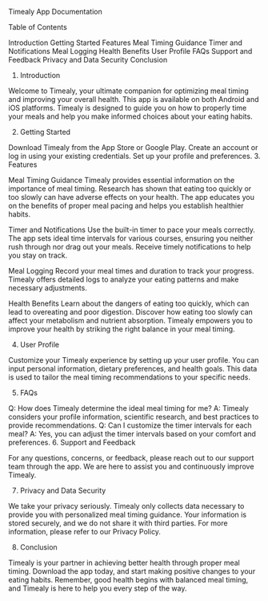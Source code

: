 Timealy App Documentation

Table of Contents

Introduction
Getting Started
Features
Meal Timing Guidance
Timer and Notifications
Meal Logging
Health Benefits
User Profile
FAQs
Support and Feedback
Privacy and Data Security
Conclusion
1. Introduction

Welcome to Timealy, your ultimate companion for optimizing meal timing and improving your overall health. This app is available on both Android and iOS platforms. Timealy is designed to guide you on how to properly time your meals and help you make informed choices about your eating habits.

2. Getting Started

Download Timealy from the App Store or Google Play.
Create an account or log in using your existing credentials.
Set up your profile and preferences.
3. Features

Meal Timing Guidance
Timealy provides essential information on the importance of meal timing. Research has shown that eating too quickly or too slowly can have adverse effects on your health. The app educates you on the benefits of proper meal pacing and helps you establish healthier habits.

Timer and Notifications
Use the built-in timer to pace your meals correctly. The app sets ideal time intervals for various courses, ensuring you neither rush through nor drag out your meals. Receive timely notifications to help you stay on track.

Meal Logging
Record your meal times and duration to track your progress. Timealy offers detailed logs to analyze your eating patterns and make necessary adjustments.

Health Benefits
Learn about the dangers of eating too quickly, which can lead to overeating and poor digestion. Discover how eating too slowly can affect your metabolism and nutrient absorption. Timealy empowers you to improve your health by striking the right balance in your meal timing.

4. User Profile

Customize your Timealy experience by setting up your user profile. You can input personal information, dietary preferences, and health goals. This data is used to tailor the meal timing recommendations to your specific needs.

5. FAQs

Q: How does Timealy determine the ideal meal timing for me?
A: Timealy considers your profile information, scientific research, and best practices to provide recommendations.
Q: Can I customize the timer intervals for each meal?
A: Yes, you can adjust the timer intervals based on your comfort and preferences.
6. Support and Feedback

For any questions, concerns, or feedback, please reach out to our support team through the app. We are here to assist you and continuously improve Timealy.

7. Privacy and Data Security

We take your privacy seriously. Timealy only collects data necessary to provide you with personalized meal timing guidance. Your information is stored securely, and we do not share it with third parties. For more information, please refer to our Privacy Policy.

8. Conclusion

Timealy is your partner in achieving better health through proper meal timing. Download the app today, and start making positive changes to your eating habits. Remember, good health begins with balanced meal timing, and Timealy is here to help you every step of the way.
